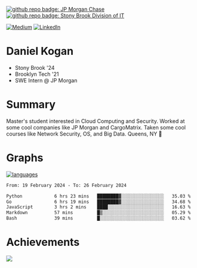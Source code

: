 [![github repo badge: JP Morgan Chase](https://img.shields.io/badge/JP_Morgan_Chase--181717?color=blue)](https://careers.jpmorgan.com/in/en/students/programs/software-engineer-summer?search=&tags=location__Americas__UnitedStatesofAmerica)
[![github repo badge: Stony Brook Division of IT](https://img.shields.io/badge/Stony%20Brook%20Division%20of%20IT--181717?color=red)](https://it.stonybrook.edu/)

[![Medium](https://img.shields.io/badge/Medium-12100E?logo=medium&logoColor=white)](https://medium.com/@danielkoganx) [![LinkedIn](https://img.shields.io/badge/LinkedIn-%230077B5.svg?logo=linkedin&logoColor=white)](https://linkedin.com/in/danielkogan123)
# Daniel Kogan

- Stony Brook '24
- Brooklyn Tech '21
- SWE Intern @ JP Morgan

# Summary

Master's student interested in Cloud Computing and Security. Worked at some cool companies like JP Morgan and CargoMatrix. Taken some cool courses like Network Security, OS, and Big Data. Queens, NY 📍


# Graphs

<div style="width: 100%">

[![languages](https://github-readme-stats.vercel.app/api/top-langs/?username=daminals&langs_count=8&hide=html&layout=compact)](https://github-readme-stats.vercel.app/api/top-langs/?username=daminals&langs_count=8&hide=html&layout=compact)
</div>

<!--START_SECTION:waka-->

```txt
From: 19 February 2024 - To: 26 February 2024

Python            6 hrs 23 mins   ████████▓░░░░░░░░░░░░░░░░   35.03 %
Go                6 hrs 19 mins   ████████▓░░░░░░░░░░░░░░░░   34.68 %
JavaScript        3 hrs 2 mins    ████░░░░░░░░░░░░░░░░░░░░░   16.63 %
Markdown          57 mins         █▒░░░░░░░░░░░░░░░░░░░░░░░   05.29 %
Bash              39 mins         █░░░░░░░░░░░░░░░░░░░░░░░░   03.62 %
```

<!--END_SECTION:waka-->

# Achievements 

![](https://github-profile-trophy.vercel.app/?username=daminals&theme=onestar&no-frame=true&no-bg=false&margin-w=4)
